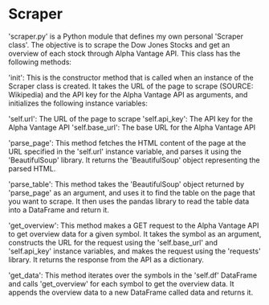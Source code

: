 # Scraper
'scraper.py' is a Python module that defines my own personal 'Scraper class'. The objective is to scrape the Dow Jones Stocks and get an overview of each stock through Alpha Vantage API.
This class has the following methods:

'init': This is the constructor method that is called when an instance of the Scraper class is created. It takes the URL of the page to scrape (SOURCE: Wikipedia) and the API key for the Alpha Vantage API as arguments, and initializes the following instance variables:

'self.url': The URL of the page to scrape
'self.api_key': The API key for the Alpha Vantage API
'self.base_url': The base URL for the Alpha Vantage API

'parse_page': This method fetches the HTML content of the page at the URL specified in the 'self.url' instance variable, and parses it using the 'BeautifulSoup' library. It returns the 'BeautifulSoup' object representing the parsed HTML.

'parse_table': This method takes the 'BeautifulSoup' object returned by 'parse_page' as an argument, and uses it to find the table on the page that you want to scrape. It then uses the pandas library to read the table data into a DataFrame and return it.

'get_overview': This method makes a GET request to the Alpha Vantage API to get overview data for a given symbol. It takes the symbol as an argument, constructs the URL for the request using the 'self.base_url' and 'self.api_key' instance variables, and makes the request using the 'requests' library. It returns the response from the API as a dictionary.

'get_data': This method iterates over the symbols in the 'self.df' DataFrame and calls 'get_overview' for each symbol to get the overview data. It appends the overview data to a new DataFrame called data and returns it.
